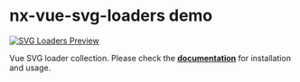 # nx-vue-svg-loaders demo

[![SVG Loaders Preview](https://github.com/ngeenx/nx-svg-loaders/blob/main/docs/static/img/nx-svg-loaders-preview.gif?raw=true)](https://ngeenx.github.io/nx-svg-loaders/)

Vue SVG loader collection. Please check the **[documentation](https://ngeenx.github.io/nx-svg-loaders/docs/category/vue)** for installation and usage.

